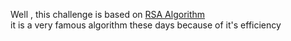 Well , this challenge is based on [RSA Algorithm](https://en.wikipedia.org/wiki/RSA_(cryptosystem)) <br/>
it is a very famous algorithm these days because of it's efficiency 
